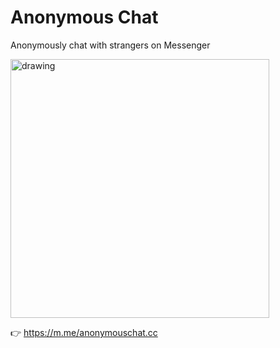 # Anonymous Chat
Anonymously chat with strangers on Messenger

<img src="http://anonymouschat.cc/img/IMG_0669_iphoneseblack_portrait.png" alt="drawing" width="414" />

👉 https://m.me/anonymouschat.cc

